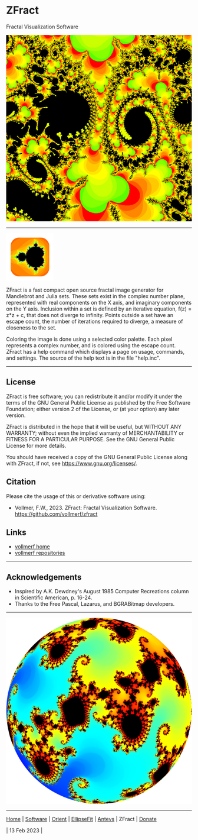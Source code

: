 # ZFract
Fractal Visualization Software 

![Julia1](images/julia1.png)

---

![ZFract](../images/ZFractIcon.png)

ZFract is a fast compact open source fractal image generator for Mandlebrot and Julia sets. These sets exist in the complex number plane, represented with real components on the X axis, and imaginary components on the Y axis. Inclusion within a set is defined by an iterative equation, f(z) = z*z + c, that does not diverge to infinity. Points outside a set have an escape count, the number of iterations required to diverge, a measure of closeness to the set.

Coloring the image is done using a selected color palette. Each pixel represents a complex number, and is colored using the escape count. ZFract has a help command which displays a page on usage, commands, and settings. The source of the help text is in the file "help.inc".

---

## License

ZFract is free software; you can redistribute it and/or modify it under the terms of the GNU General Public License as published by the Free Software Foundation; either version 2 of the License, or (at your option) any later version.

ZFract is distributed in the hope that it will be useful, but WITHOUT ANY WARRANTY; without even the implied warranty of MERCHANTABILITY or FITNESS FOR A PARTICULAR PURPOSE. See the GNU General Public License for more details.

You should have received a copy of the GNU General Public License along with ZFract, if not, see <https://www.gnu.org/licenses/>.

## Citation 
Please cite the usage of this or derivative software using: 

* Vollmer, F.W., 2023. ZFract: Fractal Visualization Software. https://github.com/vollmerf/zfract

## Links 

* [vollmerf home](https://vollmerf.github.io/)
* [vollmerf repositories](https://github.com/vollmerf)

--- 

## Acknowledgements
* Inspired by A.K. Dewdney's August 1985 Computer Recreations column in Scientific American, p. 16-24. 
* Thanks to the Free Pascal, Lazarus, and BGRABitmap developers.

---

![Julia2](images/julia2.png)

---

[Home](../) | [Software](../software/) | [Orient](../orient/) | [EllipseFit](../ellipsefit/) | [Antevs](../antevs/) | ZFract | [Donate](../donate/)	

| 13 Feb 2023 |
